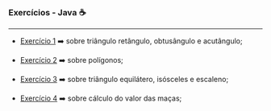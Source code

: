 ### Exercícios - Java :coffee:

----



* [Exercício 1](https://github.com/Feruaro/Pan-Academy-Java/blob/main/Aulas/11-10/Exerc%C3%ADcios-11-10/src/Exercicio1.java)  :arrow_right:   sobre triângulo retângulo, obtusângulo e acutângulo;


* [Exercício 2](https://github.com/Feruaro/Pan-Academy-Java/blob/main/Aulas/11-10/Exerc%C3%ADcios-11-10/src/Exercicio2.java)  :arrow_right:   sobre polígonos;
* [Exercício 3](https://github.com/Feruaro/Pan-Academy-Java/blob/main/Aulas/11-10/Exerc%C3%ADcios-11-10/src/Exerc%C3%ADcio3.java)  :arrow_right:   sobre triângulo equilátero, isósceles e escaleno;
* [Exercício 4](https://github.com/Feruaro/Pan-Academy-Java/blob/main/Aulas/11-10/Exerc%C3%ADcios-11-10/src/Exercicio4.java)  :arrow_right:   sobre cálculo do valor das maças; ​ 